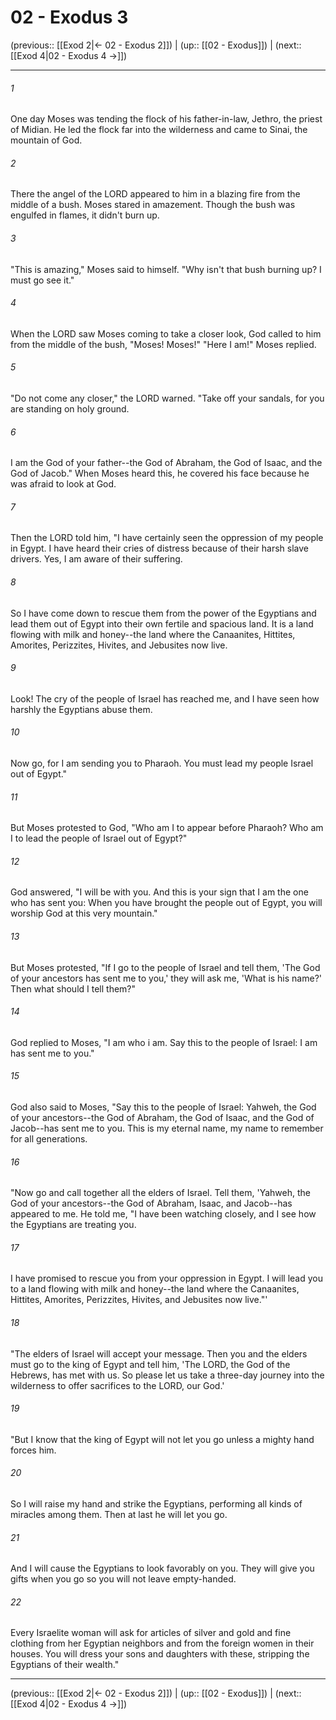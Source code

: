 # 02 - Exodus 3

(previous:: [[Exod 2|← 02 - Exodus 2]]) | (up:: [[02 - Exodus]]) | (next:: [[Exod 4|02 - Exodus 4 →]])

***


###### 1 
One day Moses was tending the flock of his father-in-law, Jethro, the priest of Midian. He led the flock far into the wilderness and came to Sinai, the mountain of God. 

###### 2 
There the angel of the LORD appeared to him in a blazing fire from the middle of a bush. Moses stared in amazement. Though the bush was engulfed in flames, it didn't burn up. 

###### 3 
"This is amazing," Moses said to himself. "Why isn't that bush burning up? I must go see it." 

###### 4 
When the LORD saw Moses coming to take a closer look, God called to him from the middle of the bush, "Moses! Moses!" "Here I am!" Moses replied. 

###### 5 
"Do not come any closer," the LORD warned. "Take off your sandals, for you are standing on holy ground. 

###### 6 
I am the God of your father--the God of Abraham, the God of Isaac, and the God of Jacob." When Moses heard this, he covered his face because he was afraid to look at God. 

###### 7 
Then the LORD told him, "I have certainly seen the oppression of my people in Egypt. I have heard their cries of distress because of their harsh slave drivers. Yes, I am aware of their suffering. 

###### 8 
So I have come down to rescue them from the power of the Egyptians and lead them out of Egypt into their own fertile and spacious land. It is a land flowing with milk and honey--the land where the Canaanites, Hittites, Amorites, Perizzites, Hivites, and Jebusites now live. 

###### 9 
Look! The cry of the people of Israel has reached me, and I have seen how harshly the Egyptians abuse them. 

###### 10 
Now go, for I am sending you to Pharaoh. You must lead my people Israel out of Egypt." 

###### 11 
But Moses protested to God, "Who am I to appear before Pharaoh? Who am I to lead the people of Israel out of Egypt?" 

###### 12 
God answered, "I will be with you. And this is your sign that I am the one who has sent you: When you have brought the people out of Egypt, you will worship God at this very mountain." 

###### 13 
But Moses protested, "If I go to the people of Israel and tell them, 'The God of your ancestors has sent me to you,' they will ask me, 'What is his name?' Then what should I tell them?" 

###### 14 
God replied to Moses, "I am who i am. Say this to the people of Israel: I am has sent me to you." 

###### 15 
God also said to Moses, "Say this to the people of Israel: Yahweh, the God of your ancestors--the God of Abraham, the God of Isaac, and the God of Jacob--has sent me to you. This is my eternal name, my name to remember for all generations. 

###### 16 
"Now go and call together all the elders of Israel. Tell them, 'Yahweh, the God of your ancestors--the God of Abraham, Isaac, and Jacob--has appeared to me. He told me, "I have been watching closely, and I see how the Egyptians are treating you. 

###### 17 
I have promised to rescue you from your oppression in Egypt. I will lead you to a land flowing with milk and honey--the land where the Canaanites, Hittites, Amorites, Perizzites, Hivites, and Jebusites now live."' 

###### 18 
"The elders of Israel will accept your message. Then you and the elders must go to the king of Egypt and tell him, 'The LORD, the God of the Hebrews, has met with us. So please let us take a three-day journey into the wilderness to offer sacrifices to the LORD, our God.' 

###### 19 
"But I know that the king of Egypt will not let you go unless a mighty hand forces him. 

###### 20 
So I will raise my hand and strike the Egyptians, performing all kinds of miracles among them. Then at last he will let you go. 

###### 21 
And I will cause the Egyptians to look favorably on you. They will give you gifts when you go so you will not leave empty-handed. 

###### 22 
Every Israelite woman will ask for articles of silver and gold and fine clothing from her Egyptian neighbors and from the foreign women in their houses. You will dress your sons and daughters with these, stripping the Egyptians of their wealth."

***

(previous:: [[Exod 2|← 02 - Exodus 2]]) | (up:: [[02 - Exodus]]) | (next:: [[Exod 4|02 - Exodus 4 →]])
